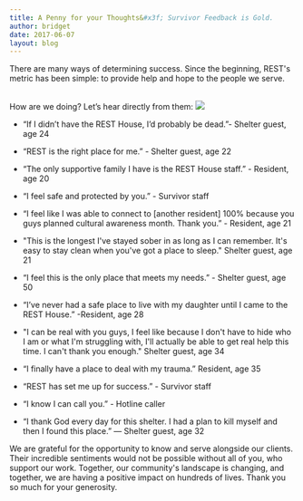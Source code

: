 ```yaml
---
title: A Penny for your Thoughts&#x3f; Survivor Feedback is Gold.
author: bridget
date: 2017-06-07
layout: blog
---
```


There are many ways of determining success. Since the beginning, REST's metric has been simple: to provide help and hope to the people we serve.
<br>
<br>

How are we doing? Let’s hear directly from them:
![](http://iwantrest.com/uploads/Stocksy_txpd65782caLnW100_Small_888345.jpg)

* “If I didn’t have the REST House, I’d probably be dead.”- Shelter guest, age 24

* “REST is the right place for me.” - Shelter guest, age 22

* “The only supportive family I have is the REST House staff.” - Resident, age 20

* “I feel safe and protected by you.” - Survivor staff

* “I feel like I was able to connect to [another resident] 100% because you guys planned cultural awareness month. Thank you.”  - Resident, age 21

* "This is the longest I've stayed sober in as long as I can remember. It's easy to stay clean when you've got a place to sleep." Shelter guest, age 21

* “I feel this is the only place that meets my needs.” - Shelter guest, age 50

* “I’ve never had a safe place to live with my daughter until I came to the REST House.”  -Resident, age 28

* "I can be real with you guys, I feel like because I don't have to hide who I am or what I'm struggling with, I'll actually be able to get real help this time. I can't thank you enough." Shelter guest, age 34

* “I finally have a place to deal with my trauma.” Resident, age 35

* “REST has set me up for success.” - Survivor staff

* “I know I can call you.” - Hotline caller

* “I thank God every day for this shelter.  I had a plan to kill myself and then I found this place.” — Shelter guest, age 32

We are grateful for the opportunity to know and serve alongside our clients. Their incredible sentiments would not be possible without all of you, who support our work. Together, our community's landscape is changing, and together, we are having a positive impact on hundreds of lives. Thank you so much for your generosity.